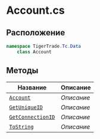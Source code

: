 
# Account.cs
## Расположение
```csharp
namespace TigerTrade.Tc.Data  
    class Account
```

## Методы
| Название | Описание |
| --- | --- |
| [`Account`](./Методы/Account.md) | *Описание* |
| [`GetUniqueID`](./Методы/GetUniqueID.md) | *Описание* |
| [`GetConnectionID`](./Методы/GetConnectionID.md) | *Описание* |
| [`ToString`](./Методы/ToString.md) | *Описание* |
